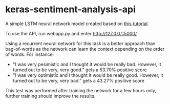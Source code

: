 # keras-sentiment-analysis-api
A simple LSTM neural network model created based on [this tutorial](https://machinelearningmastery.com/sequence-classification-lstm-recurrent-neural-networks-python-keras/).

To use the API, run webapp.py and enter http://127.0.0.1:5000/

Using a recurrent neural network for this task is a better approach than bag-of-words as the network can learn the context depending on the order of words. For instance:

* "I was very pesimistic and I thought it would be really bad. However, it turned out to be very, very good." gets a 53.70% positive score
* "I was very optimistic and I thought it would be really good. However, it turned out to be very, very bad." gets a 43.27% positive score

This test was performed after training the network for a few hours only, further training should improve the results.